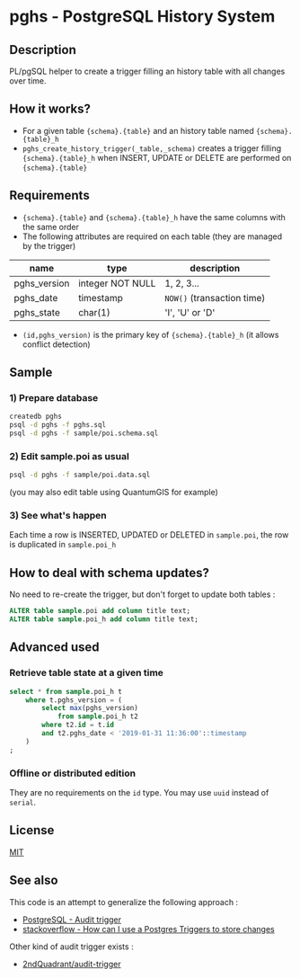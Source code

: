 # pghs - PostgreSQL History System

## Description

PL/pgSQL helper to create a trigger filling an history table with all changes over time.

## How it works?

* For a given table `{schema}.{table}` and an history table named `{schema}.{table}_h`
* `pghs_create_history_trigger(_table,_schema)` creates a trigger filling `{schema}.{table}_h` when INSERT, UPDATE or DELETE are performed on `{schema}.{table}`

## Requirements

* `{schema}.{table}` and `{schema}.{table}_h` have the same columns with the same order
* The following attributes are required on each table (they are managed by the trigger)

| name         | type             | description                |
| ------------ | ---------------- | -------------------------- |
| pghs_version | integer NOT NULL | 1, 2, 3...                 |
| pghs_date    | timestamp        | `NOW()` (transaction time) |
| pghs_state   | char(1)          | 'I', 'U' or 'D'            |

* `(id,pghs_version)` is the primary key of `{schema}.{table}_h` (it allows conflict detection)


## Sample

### 1) Prepare database

```bash
createdb pghs
psql -d pghs -f pghs.sql
psql -d pghs -f sample/poi.schema.sql
```

### 2) Edit sample.poi as usual

```bash
psql -d pghs -f sample/poi.data.sql
```

(you may also edit table using QuantumGIS for example)

### 3) See what's happen

Each time a row is INSERTED, UPDATED or DELETED in `sample.poi`, the row is duplicated in `sample.poi_h`


## How to deal with schema updates?

No need to re-create the trigger, but don't forget to update both tables :

```sql
ALTER table sample.poi add column title text;
ALTER table sample.poi_h add column title text;
```

## Advanced used

### Retrieve table state at a given time

```sql
select * from sample.poi_h t
	where t.pghs_version = (
		select max(pghs_version)
			from sample.poi_h t2
		where t2.id = t.id
		and t2.pghs_date < '2019-01-31 11:36:00'::timestamp
	)
;
```

### Offline or distributed edition

They are no requirements on the `id` type. You may use `uuid` instead of `serial`.

## License

[MIT](LICENSE)

## See also

This code is an attempt to generalize the following approach :

* [PostgreSQL - Audit trigger](https://wiki.postgresql.org/wiki/Audit_trigger)
* [stackoverflow - How can I use a Postgres Triggers to store changes](https://stackoverflow.com/a/1297077)

Other kind of audit trigger exists :

* [2ndQuadrant/audit-trigger](https://github.com/2ndQuadrant/audit-trigger)


